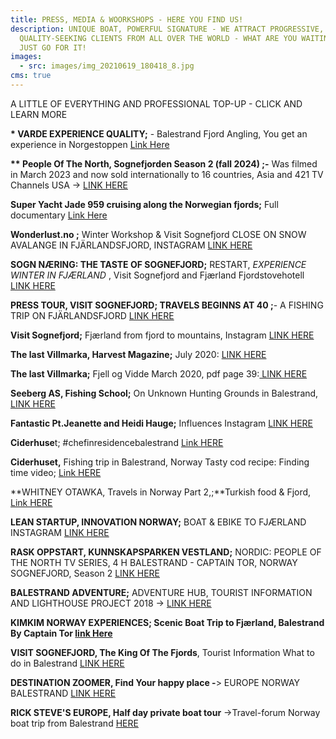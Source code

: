 ```yaml
---
title: PRESS, MEDIA & WOORKSHOPS - HERE YOU FIND US!
description: UNIQUE BOAT, POWERFUL SIGNATURE - WE ATTRACT PROGRESSIVE,
  QUALITY-SEEKING CLIENTS FROM ALL OVER THE WORLD - WHAT ARE YOU WAITING FOR,
  JUST GO FOR IT!
images:
  - src: images/img_20210619_180418_8.jpg
cms: true
---
```

A LITTLE OF EVERYTHING AND PROFESSIONAL TOP-UP - CLICK AND LEARN MORE

**\*﻿ VARDE EXPERIENCE QUALITY;** - Balestrand Fjord Angling, You get an experience in Norgestoppen [Link Here](https://www.vardekvalitet.no/)

**\*﻿\* People Of The North, Sognefjorden Season 2 (fall 2024) ;-** Was filmed in March 2023 and now sold internationally to 16 countries, Asia and 421 TV Channels USA -> [LINK HERE](https://www.peopleofthenorth.net/season-two/s2e6-noble-adventures)

**Super Yacht J﻿ade 959 cruising along the Norwegian fjords;** Full documentary [Link Here](https://www.youtube.com/watch?v=rdXurN5M_qw)

 **Wonderlust.no ;** Winter Workshop & Visit Sognefjord CLOSE ON SNOW AVALANGE IN FJÄRLANDSFJORD, INSTAGRAM [LINK HERE ](https://www.instagram.com/p/CyT_RntKYNr/)

**S﻿OGN NÆRING: T﻿HE TASTE OF SOGNEFJORD;** RESTART, *EXPERIENCE WINTER IN FJÆRLAND* , Visit Sognefjord and Fjærland Fjordstovehotell [LINK HERE ](https://www.sognnaring.no/aktuelt-alle/restart-reiseliv-1)

**PRESS TOUR, VISIT SOGNEFJORD; TRAVELS BEGINNS AT 40 ;**- A FISHING TRIP ON FJÄRLANDSFJORD [LINK HERE ](https://www.travelbeginsat40.com/2023/03/fjaerland-fjord-norway-and-a-ride-on-the-flam-railway/?fbclid=IwAR0k3BFog2qkfmk9BLp9jDG2JuaY9voASqYWstdG79CdG0bXeBZb99Ch_Ss)

**Visit Sognefjord;** Fjærland from fjord to mountains, Instagram [LINK HERE ](https://www.instagram.com/p/CzgOrg2oSJv/)

**The last Villmarka, Harvest Magazine;** July 2020: [LINK HERE ](https://www.harvestmagazine.no/pan/den-siste-villmarka)

**The last Villmarka;** Fjell og Vidde March 2020, pdf page 39:[ LINK HERE ](https://s3-eu-west-1.amazonaws.com/turistforeningen/publications/678acf7f0f0714da99760485620a1b524e033ea4.pdf)

**Seeberg AS, Fishing School;** On Unknown Hunting Grounds in Balestrand, [LINK HERE ](https://www.youtube.com/watch?v=OrnAoyeDum8&list=PL4veQyJZjvpsoUN017H7Bag7DvsjxzI_O&index=87)

**Fantastic Pt.Jeanette and Heidi Hauge;** Influences Instagram [LINK HERE ](https://www.instagram.com/p/CQjGNWMAf2G/?img_index=5)

**C﻿iderhuse**t; #chefinresidencebalestrand [Link HERE ](https://www.instagram.com/p/CcMEOR4o0D2/)

**C﻿iderhuset,** Fishing trip in Balestrand, Norway Tasty cod recipe: Finding time video; [Link HERE](<Fishing trip in Balestrand, Norway Tasty cod recipe>)

**W﻿HITNEY OTAWKA, Travels in Norway Part 2,;**Turkish food & Fjord, [Link HERE ](https://whitneyotawka.substack.com/p/travels-in-norway-part-two)

**LEAN STARTUP, INNOVATION NORWAY;** BOAT & EBIKE TO FJÆRLAND  INSTAGRAM [LINK HERE ](https://www.instagram.com/p/Cvc4xR6KHwB/)

**RA﻿SK OPPSTART, KUNNSKAPSPARKEN VESTLAND;**  NORDIC: PEOPLE OF THE NORTH TV SERIES, 4 H BALESTRAND - CAPTAIN TOR, NORWAY SOGNEFJORD, Season 2 [LINK HERE](https://www.peopleofthenorth.net/)

**B﻿ALESTRAND ADVENTURE;** ADVENTURE HUB, TOURIST INFORMATION AND LIGHTHOUSE PROJECT 2018 -> [LINK HERE](https://www.balestrandfjordangling.com/en/)

**K﻿IMKIM NORWAY EXPERIENCES; Scenic Boat Trip to Fjærland, Balestrand By Captain Tor [link Here](https://www.kimkim.com/e/scenic-boat-trip-to-fjaerland)**

**V﻿ISIT SOGNEFJORD, The King Of The Fjords**, Tourist Information What to do in Balestrand [LINK HERE](https://en.sognefjord.no/listing/balestrand-fjord-angling/645131301/)

**D﻿ESTINATION ZOOMER, Find Your happy place -**>  EUROPE NORWAY BALESTRAND [LINK HERE](https://destinationzoomer.com/norway/)

**R﻿ICK STEVE'S EUROPE,  Half day private boat tour** ->Travel-forum Norway boat trip from Balestrand [HERE](https://community.ricksteves.com/travel-forum/norway/boat-tour-from-balestrand)
